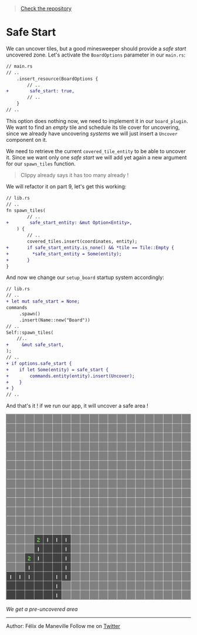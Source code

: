 > [Check the repository](https://gitlab.com/qonfucius/minesweeper-tutorial)

# Safe Start

We can uncover tiles, but a good minesweeper should provide a *safe start* uncovered zone.
Let's activate the `BoardOptions` parameter in our `main.rs`:

```diff
// main.rs
// ..
    .insert_resource(BoardOptions {
        // ..
+        safe_start: true,
        // ..
    }
// ..
```

This option does nothing now, we need to implement it in our `board_plugin`.
We want to find an *empty* tile and schedule its tile cover for uncovering, since we already have uncovering *systems* we will just insert a `Uncover` component on it.

We need to retrieve the current `covered_tile_entity` to be able to uncover it.
Since we want only one *safe start* we will add yet again a new argument for our `spawn_tiles` function.

> Clippy already says it has too many already !

We will refactor it on part 9, let's get this working:

```diff
// lib.rs
// ..
fn spawn_tiles(
        // ..
+        safe_start_entity: &mut Option<Entity>,
    ) {
        // ..
        covered_tiles.insert(coordinates, entity);
+       if safe_start_entity.is_none() && *tile == Tile::Empty {
+         *safe_start_entity = Some(entity);
+       }
}
```

And now we change our `setup_board` startup system accordingly:

```diff
// lib.rs
// ..
+ let mut safe_start = None;
commands
     .spawn()
     .insert(Name::new("Board"))
// ..
Self::spawn_tiles(
    //..
+     &mut safe_start,
);
// ..
+ if options.safe_start {
+    if let Some(entity) = safe_start {
+        commands.entity(entity).insert(Uncover);
+    }
+ }
// ..
```

And that's it ! if we run our app, it will uncover a safe area !

![Safe Start](docs/8_safe_start.png)

*We get a pre-uncovered area*

---
Author: Félix de Maneville
Follow me on [Twitter](https://twitter.com/ManevilleF)
